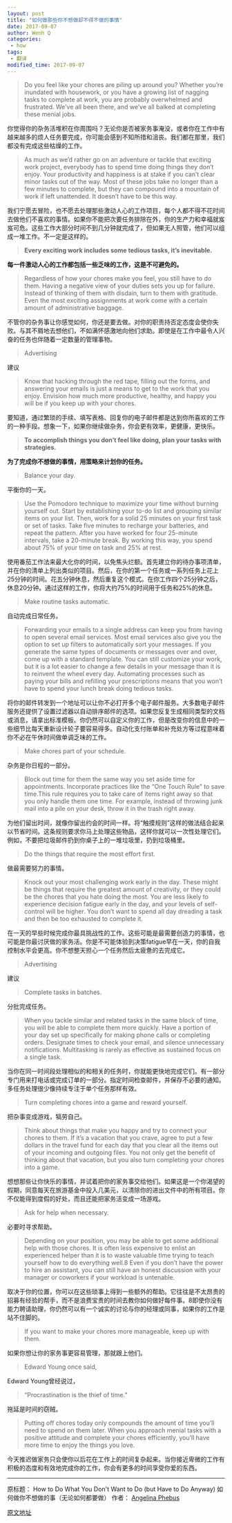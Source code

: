 ```yaml
---
layout: post
title: "如何做那些你不想做却不得不做的事情"
date: 2017-09-07
author: Wenh Q
categories:
 - how
tags:
 - 翻译
modified_time: 2017-09-07
---
```


>Do you feel like your chores are piling up around you? Whether you’re inundated with housework, or you have a growing list of nagging tasks to complete at work, you are probably overwhelmed and frustrated. We’ve all been there, and we’ve all balked at completing these menial jobs.

你觉得你的杂务活堆积在你周围吗？无论你是否被家务事淹没，或者你在工作中有越来越多的烦人任务要完成，你可能会感到不知所措和沮丧。我们都在那里，我们都没有完成这些枯燥的工作。

>As much as we’d rather go on an adventure or tackle that exciting work project, everybody has to spend time doing things they don’t enjoy. Your productivity and happiness is at stake if you can’t clear minor tasks out of the way. Most of these jobs take no longer than a few minutes to complete, but they can compound into a mountain of work if left unattended. It doesn’t have to be this way.

我们宁愿去冒险，也不愿去处理那些激动人心的工作项目，每个人都不得不花时间去做他们不喜欢的事情。如果你不能把次要任务排除在外，你的生产力和幸福就岌岌可危。这些工作大部分时间不到几分钟就完成了，但如果无人照管，他们可以组成一堆工作。不一定是这样的。

>**Every exciting work includes some tedious tasks, it’s inevitable.**

**每一件激动人心的工作都包括一些乏味的工作，这是不可避免的。**

>Regardless of how your chores make you feel, you still have to do them. Having a negative view of your duties sets you up for failure. Instead of thinking of them with disdain, turn to them with gratitude. Even the most exciting assignments at work come with a certain amount of administrative baggage.

不管你的杂务事让你感觉如何，你还是要去做。对你的职责持否定态度会使你失败。与其不屑地去想他们，不如满怀感激地向他们求助。即使是在工作中最令人兴奋的任务也伴随着一定数量的管理事物。

>Advertising

建议

>Know that hacking through the red tape, filling out the forms, and answering your emails is just a means to get to the work that you enjoy. Envision how much more productive, healthy, and happy you will be if you keep up with your chores.

要知道，通过繁琐的手续、填写表格、回复你的电子邮件都是达到你所喜欢的工作的一种手段。想象一下，如果你继续做杂务，你会更有效率，更健康，更快乐。

>**To accomplish things you don’t feel like doing, plan your tasks with strategies.**

**为了完成你不想做的事情，用策略来计划你的任务。**

>Balance your day.

平衡你的一天。

>Use the Pomodoro technique to maximize your time without burning yourself out. Start by establishing your to-do list and grouping similar items on your list. Then, work for a solid 25 minutes on your first task or set of tasks. Take five minutes to recharge your batteries, and repeat the pattern. After you have worked for four 25-minute intervals, take a 20-minute break. By working this way, you spend about 75% of your time on task and 25% at rest.

使用番茄工作法来最大化你的时间，以免焦头烂额。首先建立你的待办事项清单，并在你的清单上列出类似的项目。然后，在你的第一个任务或一系列任务上花上25分钟的时间。花五分钟休息，然后重复这个模式。在你工作四个25分钟之后，休息20分钟。通过这样的工作，你将大约75%的时间用于任务和25%的休息。

>Make routine tasks automatic.

自动完成日常任务。

>Forwarding your emails to a single address can keep you from having to open several email services. Most email services also give you the option to set up filters to automatically sort your messages. If you generate the same types of documents or messages over and over, come up with a standard template. You can still customize your work, but it is a lot easier to change a few details in your message than it is to reinvent the wheel every day. Automating processes such as paying your bills and refilling your prescriptions means that you won’t have to spend your lunch break doing tedious tasks.

将你的邮件转发到一个地址可以让你不必打开多个电子邮件服务。大多数电子邮件服务还提供了设置过滤器以自动排序邮件的选项。如果您反复生成相同类型的文档或消息，请拿出标准模板。你仍然可以自定义你的工作，但是改变你的信息中的一些细节比每天重新设计轮子要容易得多。自动化支付账单和补充处方等过程意味着你不必在午休时间做单调乏味的工作。

>Make chores part of your schedule.

杂务是你日程的一部分。

>Block out time for them the same way you set aside time for appointments. Incorporate practices like the “One Touch Rule” to save time.This rule requires you to take care of items right away so that you only handle them one time. For example, instead of throwing junk mail into a pile on your desk, throw it in the trash right away.

为他们留出时间，就像你留出约会的时间一样。将“触摸规则”这样的做法结合起来以节省时间。这条规则要求你马上处理这些物品，这样你就可以一次性处理它们。例如，不要把垃圾邮件扔到你桌子上的一堆垃圾里，扔到垃圾桶里。

>Do the things that require the most effort first.

做最需要努力的事情。

>Knock out your most challenging work early in the day. These might be things that require the greatest amount of creativity, or they could be the chores that you hate doing the most. You are less likely to experience decision fatigue early in the day, and your levels of self-control will be higher. You don’t want to spend all day dreading a task and then be too exhausted to complete it.

在一天的早些时候完成你最具挑战性的工作。这些可能是最需要创造力的事情，也可能是你最讨厌做的家务活。你是不可能体验到决策fatigue早在一天，你的自我控制水平会更高。你不想整天担心一个任务然后太疲惫的去完成它。

>Advertising

建议

>Complete tasks in batches.

分批完成任务。

>When you tackle similar and related tasks in the same block of time, you will be able to complete them more quickly. Have a portion of your day set up specifically for making phone calls or completing orders. Designate times to check your email, and silence unnecessary notifications. Multitasking is rarely as effective as sustained focus on a single task.

当你在同一时间段处理相似的和相关的任务时，你就能更快地完成它们。有一部分专门用来打电话或完成订单的一部分。指定时间检查邮件，并保存不必要的通知。多任务处理很少像持续专注于单个任务那样有效。

>Turn completing chores into a game and reward yourself.

把杂事变成游戏，犒劳自己。

>Think about things that make you happy and try to connect your chores to them. If it’s a vacation that you crave, agree to put a few dollars in the travel fund for each day that you clear all the items out of your incoming and outgoing files. You not only get the benefit of thinking about that vacation, but you also turn completing your chores into a game.

想想那些让你快乐的事情，并试着把你的家务事交给他们。如果这是一个你渴望的假期，同意每天在旅游基金中投入几美元，以清除你的进出文件中的所有项目。你不仅能得到度假的好处，而且还能把家务活变成一场游戏。

>Ask for help when necessary.

必要时寻求帮助。

>Depending on your position, you may be able to get some additional help with those chores. It is often less expensive to enlist an experienced helper than it is to waste valuable time trying to teach yourself how to do everything well.8 Even if you don’t have the power to hire an assistant, you can still have an honest discussion with your manager or coworkers if your workload is untenable.

取决于你的位置，你可以在这些琐事上得到一些额外的帮助。它往往是不太昂贵的招募有经验的帮手，而不是浪费宝贵的时间去教你如何做好每件事。8即使你没有能力聘请助理，你仍然可以有一个诚实的讨论与你的经理或同事，如果你的工作是站不住脚的。

>If you want to make your chores more manageable, keep up with them.

如果你想让你的家务事更容易管理，那就跟上他们。

>Edward Young once said,

Edward Young曾经说过，

>“Procrastination is the thief of time.”

拖延是时间的窃贼。

>Putting off chores today only compounds the amount of time you’ll need to spend on them later. When you approach menial tasks with a positive attitude and complete your chores efficiently, you’ll have more time to enjoy the things you love.

今天推迟做家务只会使你以后花在工作上的时间复杂起来。当你接近卑微的工作有积极的态度和有效地完成你的工作，你会有更多的时间享受你爱的东西。

---------------------------------------
原标题： How to Do What You Don't Want to Do (but Have to Do Anyway) 如何做你不想做的事（无论如何都要做）
作者： [Angelina Phebus](http://www.lifehack.org/author/angelina-holt)

[原文地址](http://www.lifehack.org/607971/how-to-stay-productive-and-do-what-you-dont-want-to-do)
